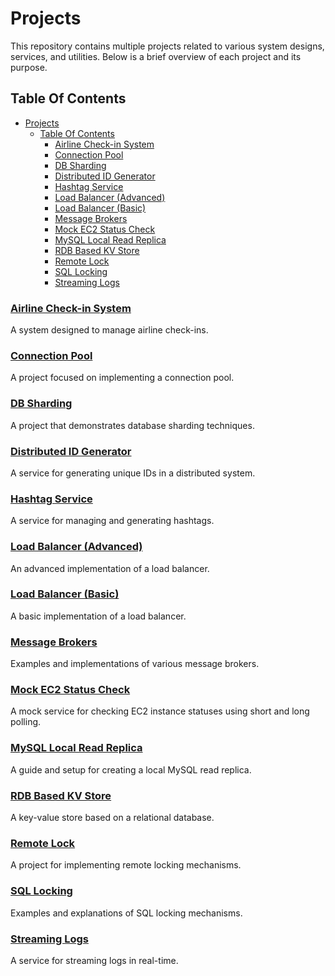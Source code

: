 
# Projects

This repository contains multiple projects related to various system designs, services, and utilities. Below is a brief overview of each project and its purpose.

## Table Of Contents

- [Projects](#projects)
  - [Table Of Contents](#table-of-contents)
    - [Airline Check-in System](#airline-check-in-system)
    - [Connection Pool](#connection-pool)
    - [DB Sharding](#db-sharding)
    - [Distributed ID Generator](#distributed-id-generator)
    - [Hashtag Service](#hashtag-service)
    - [Load Balancer (Advanced)](#load-balancer-advanced)
    - [Load Balancer (Basic)](#load-balancer-basic)
    - [Message Brokers](#message-brokers)
    - [Mock EC2 Status Check](#mock-ec2-status-check)
    - [MySQL Local Read Replica](#mysql-local-read-replica)
    - [RDB Based KV Store](#rdb-based-kv-store)
    - [Remote Lock](#remote-lock)
    - [SQL Locking](#sql-locking)
    - [Streaming Logs](#streaming-logs)

### [Airline Check-in System](airline-checkin-system/README.md)

A system designed to manage airline check-ins.

### [Connection Pool](connection-pool/README.md)

A project focused on implementing a connection pool.

### [DB Sharding](db-sharding/README.md)

A project that demonstrates database sharding techniques.

### [Distributed ID Generator](distributed-id-generator/README.md)

A service for generating unique IDs in a distributed system.

### [Hashtag Service](hashtag-service/README.md)

A service for managing and generating hashtags.

### [Load Balancer (Advanced)](load-balancer-adv/README.md)

An advanced implementation of a load balancer.

### [Load Balancer (Basic)](load-balancer-basic/README.md)

A basic implementation of a load balancer.

### [Message Brokers](message-brokers/README.md)

Examples and implementations of various message brokers.

### [Mock EC2 Status Check](mock-ec2-status-check-using-short-and-long-polling/README.md)

A mock service for checking EC2 instance statuses using short and long polling.

### [MySQL Local Read Replica](mysql-local-read-replica/README.md)

A guide and setup for creating a local MySQL read replica.

### [RDB Based KV Store](rdb-based-kv-store/README.md)

A key-value store based on a relational database.

### [Remote Lock](remote-lock/README.md)

A project for implementing remote locking mechanisms.

### [SQL Locking](sql-locking/README.md)

Examples and explanations of SQL locking mechanisms.

### [Streaming Logs](streaming-logs/README.md)

A service for streaming logs in real-time.